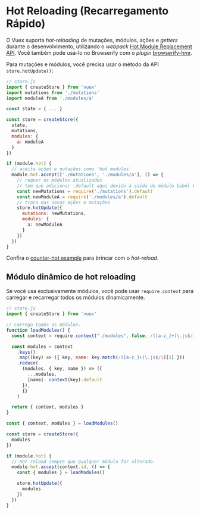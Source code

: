 # Hot Reloading (Recarregamento Rápido)

O Vuex suporta _hot-reloading_ de mutações, módulos, ações e _getters_ durante o desenvolvimento, utilizando o _webpack_ [Hot Module Replacement API](https://webpack.js.org/guides/hot-module-replacement/). Você também pode usá-lo no Browserify com o _plugin_ [browserify-hmr](https://github.com/AgentME/browserify-hmr/).

Para mutações e módulos, você precisa usar o método da API `store.hotUpdate()`:

``` js
// store.js
import { createStore } from 'vuex'
import mutations from './mutations'
import moduleA from './modules/a'

const state = { ... }

const store = createStore({
  state,
  mutations,
  modules: {
    a: moduleA
  }
})

if (module.hot) {
  // aceita ações e mutações como 'hot modules'
  module.hot.accept(['./mutations', './modules/a'], () => {
    // requer os módulos atualizados
    // tem que adicionar .default aqui devido à saída do módulo babel 6
    const newMutations = require('./mutations').default
    const newModuleA = require('./modules/a').default
    // troca nas novas ações e mutações
    store.hotUpdate({
      mutations: newMutations,
      modules: {
        a: newModuleA
      }
    })
  })
}
```

Confira o [counter-hot example](https://github.com/vuejs/vuex/tree/main/examples/counter-hot) para brincar com o _hot-reload_.

## Módulo dinâmico de hot reloading

Se você usa exclusivamente módulos, você pode usar `require.context` para carregar e recarregar todos os módulos dinamicamente.

```js
// store.js
import { createStore } from 'vuex'

// Carrega todos os módulos.
function loadModules() {
  const context = require.context("./modules", false, /([a-z_]+)\.js$/i)

  const modules = context
    .keys()
    .map((key) => ({ key, name: key.match(/([a-z_]+)\.js$/i)[1] }))
    .reduce(
      (modules, { key, name }) => ({
        ...modules,
        [name]: context(key).default
      }),
      {}
    )

  return { context, modules }
}

const { context, modules } = loadModules()

const store = createStore({
  modules
})

if (module.hot) {
  // Hot reload sempre que qualquer módulo for alterado.
  module.hot.accept(context.id, () => {
    const { modules } = loadModules()

    store.hotUpdate({
      modules
    })
  })
}
```
